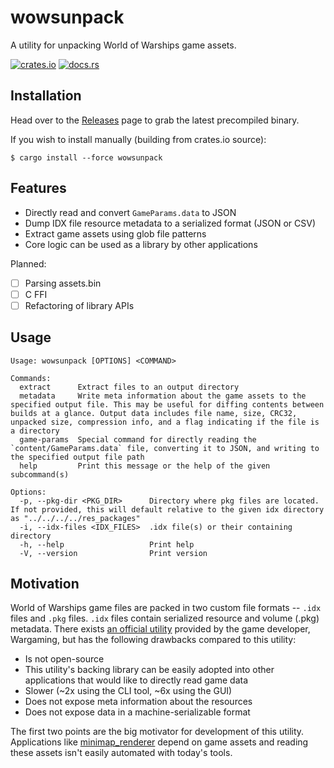 # wowsunpack

A utility for unpacking World of Warships game assets.

[![crates.io](https://img.shields.io/crates/v/wowsunpack.svg)](https://crates.io/crates/wowsunpack)  [![docs.rs](https://img.shields.io/docsrs/v/wowsunpack.svg)](https://docs.rs/wowsunpack/)

## Installation

Head over to the [Releases](https://github.com/landaire/wowsunpack/releases) page to grab the latest precompiled binary.

If you wish to install manually (building from crates.io source):

```
$ cargo install --force wowsunpack
```

## Features

- Directly read and convert `GameParams.data` to JSON
- Dump IDX file resource metadata to a serialized format (JSON or CSV)
- Extract game assets using glob file patterns
- Core logic can be used as a library by other applications

Planned:

- [ ] Parsing assets.bin
- [ ] C FFI
- [ ] Refactoring of library APIs

## Usage

```
Usage: wowsunpack [OPTIONS] <COMMAND>

Commands:
  extract      Extract files to an output directory
  metadata     Write meta information about the game assets to the specified output file. This may be useful for diffing contents between builds at a glance. Output data includes file name, size, CRC32, unpacked size, compression info, and a flag indicating if the file is a directory
  game-params  Special command for directly reading the `content/GameParams.data` file, converting it to JSON, and writing to the specified output file path
  help         Print this message or the help of the given subcommand(s)

Options:
  -p, --pkg-dir <PKG_DIR>      Directory where pkg files are located. If not provided, this will default relative to the given idx directory as "../../../../res_packages"
  -i, --idx-files <IDX_FILES>  .idx file(s) or their containing directory
  -h, --help                   Print help
  -V, --version                Print version
```

## Motivation

World of Warships game files are packed in two custom file formats -- `.idx` files and `.pkg` files. `.idx` files contain serialized resource and volume (.pkg) metadata. There exists [an official utility](https://forum.worldofwarships.com/topic/183662-all-wows-unpack-tool-unpack-game-client-resources/) provided by the game developer, Wargaming, but has the following drawbacks compared to this utility:

- Is not open-source
- This utility's backing library can be easily adopted into other applications that would like to directly read game data
- Slower (~2x using the CLI tool, ~6x using the GUI)
- Does not expose meta information about the resources
- Does not expose data in a machine-serializable format

The first two points are the big motivator for development of this utility. Applications like [minimap_renderer](https://github.com/WoWs-Builder-Team/minimap_renderer) depend on game assets and reading these assets isn't easily automated with today's tools.